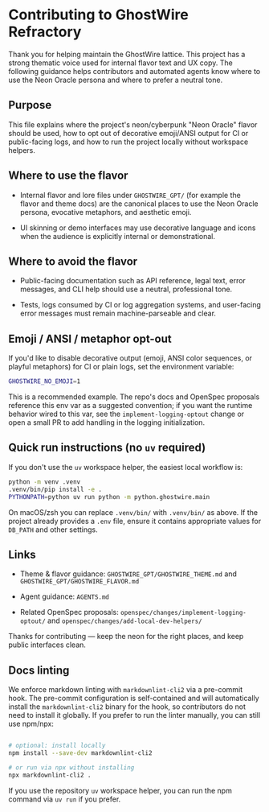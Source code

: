 # Contributing to GhostWire Refractory

Thank you for helping maintain the GhostWire lattice. This project has a strong thematic voice used for internal flavor text and UX copy. The following guidance helps contributors and automated agents know where to use the Neon Oracle persona and where to prefer a neutral tone.

## Purpose

This file explains where the project's neon/cyberpunk "Neon Oracle" flavor should be used, how to opt out of decorative emoji/ANSI output for CI or public-facing logs, and how to run the project locally without workspace helpers.

## Where to use the flavor

- Internal flavor and lore files under `GHOSTWIRE_GPT/` (for example the flavor and theme docs) are the canonical places to use the Neon Oracle persona, evocative metaphors, and aesthetic emoji.

- UI skinning or demo interfaces may use decorative language and icons when the audience is explicitly internal or demonstrational.

## Where to avoid the flavor

- Public-facing documentation such as API reference, legal text, error messages, and CLI help should use a neutral, professional tone.

- Tests, logs consumed by CI or log aggregation systems, and user-facing error messages must remain machine-parseable and clear.

## Emoji / ANSI / metaphor opt-out

If you'd like to disable decorative output (emoji, ANSI color sequences, or playful metaphors) for CI or plain logs, set the environment variable:

```bash
GHOSTWIRE_NO_EMOJI=1
```

This is a recommended example. The repo's docs and OpenSpec proposals reference this env var as a suggested convention; if you want the runtime behavior wired to this var, see the `implement-logging-optout` change or open a small PR to add handling in the logging initialization.

## Quick run instructions (no `uv` required)

If you don't use the `uv` workspace helper, the easiest local workflow is:

```bash
python -m venv .venv
.venv/bin/pip install -e .
PYTHONPATH=python uv run python -m python.ghostwire.main
```

On macOS/zsh you can replace `.venv/bin/` with `.venv/bin/` as above. If the project already provides a `.env` file, ensure it contains appropriate values for `DB_PATH` and other settings.

## Links

- Theme & flavor guidance: `GHOSTWIRE_GPT/GHOSTWIRE_THEME.md` and `GHOSTWIRE_GPT/GHOSTWIRE_FLAVOR.md`

- Agent guidance: `AGENTS.md`

- Related OpenSpec proposals: `openspec/changes/implement-logging-optout/` and `openspec/changes/add-local-dev-helpers/`

Thanks for contributing — keep the neon for the right places, and keep public interfaces clean.

## Docs linting

We enforce markdown linting with `markdownlint-cli2` via a pre-commit hook. The pre-commit configuration is
self-contained and will automatically install the `markdownlint-cli2` binary for the hook, so contributors
do not need to install it globally. If you prefer to run the linter manually, you can still use npm/npx:

```bash

# optional: install locally
npm install --save-dev markdownlint-cli2

# or run via npx without installing
npx markdownlint-cli2 .
```

If you use the repository `uv` workspace helper, you can run the npm command via `uv run` if you prefer.
